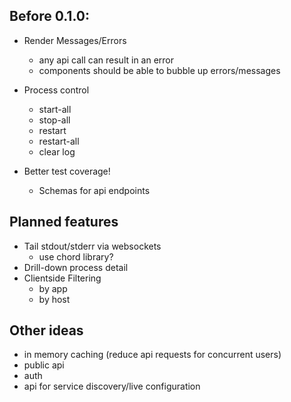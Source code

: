 ## Before 0.1.0:

- Render Messages/Errors
  - any api call can result in an error
  - components should be able to bubble up errors/messages

- Process control
  - start-all
  - stop-all
  - restart
  - restart-all
  - clear log
- Better test coverage!
  - Schemas for api endpoints

## Planned features

- Tail stdout/stderr via websockets
  - use chord library?
- Drill-down process detail
- Clientside Filtering
  - by app
  - by host

## Other ideas

- in memory caching (reduce api requests for concurrent users)
- public api
- auth
- api for service discovery/live configuration